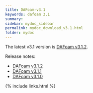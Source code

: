 ```yaml
---
title: DAFoam-v3.1
keywords: dafoam 3.1
summary: 
sidebar: mydoc_sidebar
permalink: mydoc_download_v3.1.html
folder: mydoc
---
```


The latest v3.1 version is [DAFoam v3.1.2](https://github.com/mdolab/dafoam/archive/v3.1.2.tar.gz).

Release notes:

- [DAFoam v3.1.2](https://github.com/mdolab/dafoam/releases/tag/v3.1.2)
- [DAFoam v3.1.1](https://github.com/mdolab/dafoam/releases/tag/v3.1.1)
- [DAFoam v3.1.0](https://github.com/mdolab/dafoam/releases/tag/v3.1.0)

{% include links.html %}
